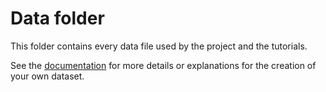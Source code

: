 # Data folder

This folder contains every data file used by the project and the tutorials.

See the [documentation](https://mics-lab.github.io/scyan/advanced/data/) for more details or explanations for the creation of your own dataset.
